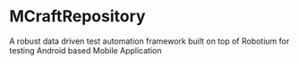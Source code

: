 MCraftRepository
================

A robust data driven test automation framework built on top of Robotium for testing Android based Mobile Application
